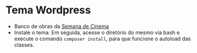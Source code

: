# Tema Wordpress
- Banco de obras da [Semana de Cinema](http://www.semana.art.br/novo_banco/)
- Instale o tema. Em seguida, acesse o diretório do mesmo via bash e execute o comando `composer install`, para que funcione o autoload das classes.
